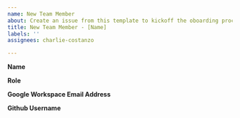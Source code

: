 ```yaml
---
name: New Team Member
about: Create an issue from this template to kickoff the oboarding process.
title: New Team Member - [Name]
labels: ''
assignees: charlie-costanzo

---
```


**Name**

**Role**

**Google Workspace Email Address**

**Github Username**
